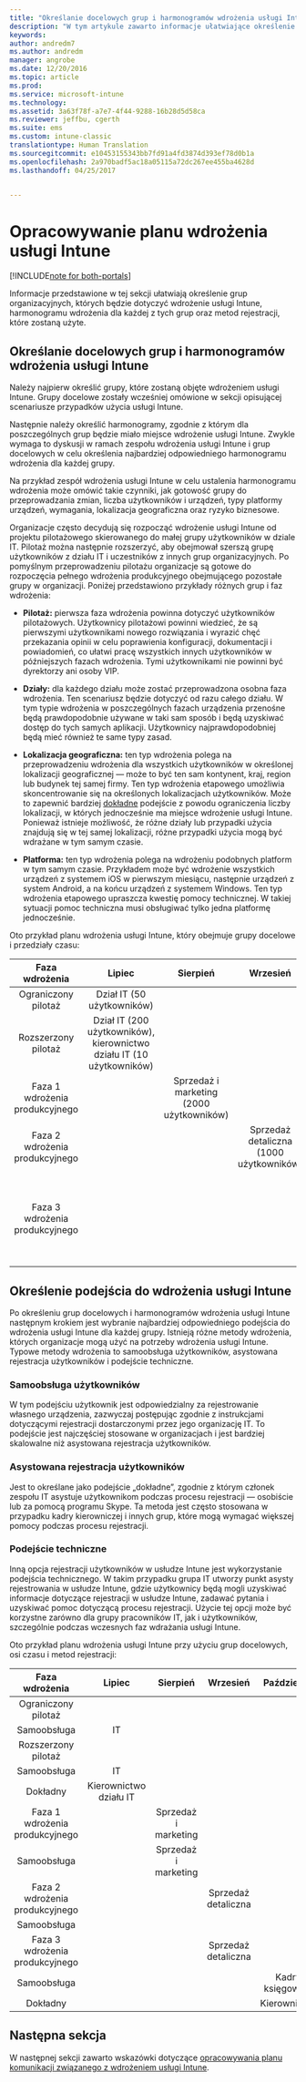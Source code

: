```yaml
---
title: "Określanie docelowych grup i harmonogramów wdrożenia usługi Intune | Microsoft Docs"
description: "W tym artykule zawarto informacje ułatwiające określenie docelowych grup i harmonogramów wdrożenia dla implementacji tylko w chmurze usługi Microsoft Intune."
keywords: 
author: andredm7
ms.author: andredm
manager: angrobe
ms.date: 12/20/2016
ms.topic: article
ms.prod: 
ms.service: microsoft-intune
ms.technology: 
ms.assetid: 3a63f78f-a7e7-4f44-9288-16b28d5d58ca
ms.reviewer: jeffbu, cgerth
ms.suite: ems
ms.custom: intune-classic
translationtype: Human Translation
ms.sourcegitcommit: e10453155343bb7fd91a4fd3874d393ef78d0b1a
ms.openlocfilehash: 2a970badf5ac18a05115a72dc267ee455ba4628d
ms.lasthandoff: 04/25/2017


---
```


# <a name="develop-an-intune-rollout-plan"></a>Opracowywanie planu wdrożenia usługi Intune

[!INCLUDE[note for both-portals](../includes/note-for-both-portals.md)]

Informacje przedstawione w tej sekcji ułatwiają określenie grup organizacyjnych, których będzie dotyczyć wdrożenie usługi Intune, harmonogramu wdrożenia dla każdej z tych grup oraz metod rejestracji, które zostaną użyte.

## <a name="determine-intune-rollout-targeted-groups-and-timeframes"></a>Określanie docelowych grup i harmonogramów wdrożenia usługi Intune

Należy najpierw określić grupy, które zostaną objęte wdrożeniem usługi Intune. Grupy docelowe zostały wcześniej omówione w sekcji opisującej scenariusze przypadków użycia usługi Intune.

Następnie należy określić harmonogramy, zgodnie z którym dla poszczególnych grup będzie miało miejsce wdrożenie usługi Intune. Zwykle wymaga to dyskusji w ramach zespołu wdrożenia usługi Intune i grup docelowych w celu określenia najbardziej odpowiedniego harmonogramu wdrożenia dla każdej grupy.

Na przykład zespół wdrożenia usługi Intune w celu ustalenia harmonogramu wdrożenia może omówić takie czynniki, jak gotowość grupy do przeprowadzania zmian, liczba użytkowników i urządzeń, typy platformy urządzeń, wymagania, lokalizacja geograficzna oraz ryzyko biznesowe.

Organizacje często decydują się rozpocząć wdrożenie usługi Intune od projektu pilotażowego skierowanego do małej grupy użytkowników w dziale IT. Pilotaż można następnie rozszerzyć, aby obejmował szerszą grupę użytkowników z działu IT i uczestników z innych grup organizacyjnych. Po pomyślnym przeprowadzeniu pilotażu organizacje są gotowe do rozpoczęcia pełnego wdrożenia produkcyjnego obejmującego pozostałe grupy w organizacji. Poniżej przedstawiono przykłady różnych grup i faz wdrożenia:

-   **Pilotaż:** pierwsza faza wdrożenia powinna dotyczyć użytkowników pilotażowych. Użytkownicy pilotażowi powinni wiedzieć, że są pierwszymi użytkownikami nowego rozwiązania i wyrazić chęć przekazania opinii w celu poprawienia konfiguracji, dokumentacji i powiadomień, co ułatwi pracę wszystkich innych użytkowników w późniejszych fazach wdrożenia. Tymi użytkownikami nie powinni być dyrektorzy ani osoby VIP.

-   **Działy:** dla każdego działu może zostać przeprowadzona osobna faza wdrożenia. Ten scenariusz będzie dotyczyć od razu całego działu. W tym typie wdrożenia w poszczególnych fazach urządzenia przenośne będą prawdopodobnie używane w taki sam sposób i będą uzyskiwać dostęp do tych samych aplikacji. Użytkownicy najprawdopodobniej będą mieć również te same typy zasad.

-   **Lokalizacja geograficzna:** ten typ wdrożenia polega na przeprowadzeniu wdrożenia dla wszystkich użytkowników w określonej lokalizacji geograficznej — może to być ten sam kontynent, kraj, region lub budynek tej samej firmy. Ten typ wdrożenia etapowego umożliwia skoncentrowanie się na określonych lokalizacjach użytkowników. Może to zapewnić bardziej [dokładne](#user-assisted-enrollment) podejście z powodu ograniczenia liczby lokalizacji, w których jednocześnie ma miejsce wdrożenie usługi Intune. Ponieważ istnieje możliwość, że różne działy lub przypadki użycia znajdują się w tej samej lokalizacji, różne przypadki użycia mogą być wdrażane w tym samym czasie.

-   **Platforma:** ten typ wdrożenia polega na wdrożeniu podobnych platform w tym samym czasie. Przykładem może być wdrożenie wszystkich urządzeń z systemem iOS w pierwszym miesiącu, następnie urządzeń z system Android, a na końcu urządzeń z systemem Windows. Ten typ wdrożenia etapowego upraszcza kwestię pomocy technicznej. W takiej sytuacji pomoc techniczna musi obsługiwać tylko jedna platformę jednocześnie.

Oto przykład planu wdrożenia usługi Intune, który obejmuje grupy docelowe i przedziały czasu:

| **Faza wdrożenia** | **Lipiec** | **Sierpień** | **Wrzesień** | **Październik** |
|:---:|:---:|:---:|:---:|:---:|
| Ograniczony pilotaż | Dział IT (50 użytkowników) |  |  |  |                                                         
| Rozszerzony pilotaż | Dział IT (200 użytkowników), kierownictwo działu IT (10 użytkowników) |  |  |  |                                                         
| Faza 1 wdrożenia produkcyjnego |  | Sprzedaż i marketing (2000 użytkowników) |  |  |
| Faza 2 wdrożenia produkcyjnego |  |  | Sprzedaż detaliczna (1000 użytkowników) |  |
| Faza 3 wdrożenia produkcyjnego |  |  |  | Kadry (50 użytkowników), księgowość (40 użytkowników), kierownictwo (30 użytkowników) |

## <a name="determine-the-intune-enrollment-approach"></a>Określenie podejścia do wdrożenia usługi Intune

Po określeniu grup docelowych i harmonogramów wdrożenia usługi Intune następnym krokiem jest wybranie najbardziej odpowiedniego podejścia do wdrożenia usługi Intune dla każdej grupy. Istnieją różne metody wdrożenia, których organizacje mogą użyć na potrzeby wdrożenia usługi Intune. Typowe metody wdrożenia to samoobsługa użytkowników, asystowana rejestracja użytkowników i podejście techniczne.

### <a name="user-self-service"></a>Samoobsługa użytkowników

W tym podejściu użytkownik jest odpowiedzialny za rejestrowanie własnego urządzenia, zazwyczaj postępując zgodnie z instrukcjami dotyczącymi rejestracji dostarczonymi przez jego organizację IT. To podejście jest najczęściej stosowane w organizacjach i jest bardziej skalowalne niż asystowana rejestracja użytkowników.

### <a name="user-assisted-enrollment"></a>Asystowana rejestracja użytkowników

Jest to określane jako podejście „dokładne”, zgodnie z którym członek zespołu IT asystuje użytkownikom podczas procesu rejestracji — osobiście lub za pomocą programu Skype. Ta metoda jest często stosowana w przypadku kadry kierowniczej i innych grup, które mogą wymagać większej pomocy podczas procesu rejestracji.

### <a name="it-tech-fair"></a>Podejście techniczne

Inną opcja rejestracji użytkowników w usłudze Intune jest wykorzystanie podejścia technicznego. W takim przypadku grupa IT utworzy punkt asysty rejestrowania w usłudze Intune, gdzie użytkownicy będą mogli uzyskiwać informacje dotyczące rejestracji w usłudze Intune, zadawać pytania i uzyskiwać pomoc dotyczącą procesu rejestracji. Użycie tej opcji może być korzystne zarówno dla grupy pracowników IT, jak i użytkowników, szczególnie podczas wczesnych faz wdrażania usługi Intune.

Oto przykład planu wdrożenia usługi Intune przy użyciu grup docelowych, osi czasu i metod rejestracji:

| **Faza wdrożenia** | **Lipiec** | **Sierpień** | **Wrzesień** | **Październik** |
|:---:|:---:|:---:|:---:|:---:|
| Ograniczony pilotaż |  |  |  |  |                                                         
| Samoobsługa | IT |  |  |  |
| Rozszerzony pilotaż |  |  |  |  |                                                         
| Samoobsługa | IT |  |  |  |
| Dokładny | Kierownictwo działu IT |  |  |  |
| Faza 1 wdrożenia produkcyjnego |  | Sprzedaż i marketing |  |  |
| Samoobsługa |  | Sprzedaż i marketing |  |  |
| Faza 2 wdrożenia produkcyjnego |  |  | Sprzedaż detaliczna |  |
| Samoobsługa |  |  |  |  |
| Faza 3 wdrożenia produkcyjnego |  |  | Sprzedaż detaliczna |  |
| Samoobsługa |  |  |  | Kadry, księgowość |
| Dokładny |  |  |  | Kierownictwo |

## <a name="next-section"></a>Następna sekcja

W następnej sekcji zawarto wskazówki dotyczące [opracowywania planu komunikacji związanego z wdrożeniem usługi Intune](section-5-develop-a-rollout-communication-plan.md).

